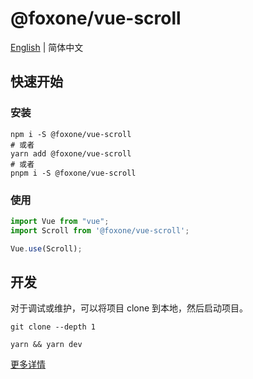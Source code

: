 # @foxone/vue-scroll

[English](./README.md) | 简体中文

## 快速开始
### 安装
```shell
npm i -S @foxone/vue-scroll
# 或者
yarn add @foxone/vue-scroll
# 或者
pnpm i -S @foxone/vue-scroll
```

### 使用
```js
import Vue from "vue";
import Scroll from '@foxone/vue-scroll';

Vue.use(Scroll);
```

## 开发
对于调试或维护，可以将项目 clone 到本地，然后启动项目。

```shell
git clone --depth 1

yarn && yarn dev
```

[更多详情](./DEV.zh-CN.md)
